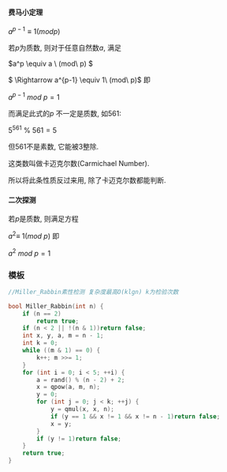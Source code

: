 #### 费马小定理

$a^{p-1}≡1(mod p)$

若$p$为质数, 则对于任意自然数$a$, 满足

$a^p \equiv a \ (mod\ p) $

$ \Rightarrow a^{p-1} \equiv 1\ (mod\ p)$ 即

$a^{p-1}\ mod\ p =1$ 

而满足此式的$p$ 不一定是质数, 如561:

$5^{561}\ \%\ 561 = 5$

但561不是素数, 它能被3整除.

这类数叫做卡迈克尔数(Carmichael Number).

所以将此条性质反过来用, 除了卡迈克尔数都能判断.

#### 二次探测

若$p$是质数, 则满足方程

$a^2 \equiv \ 1 (mod\ p)$ 即

$a^2\ mod\ p = 1$ 



### 模板

```c++
//Miller_Rabbin素性检测 复杂度最高O(klgn) k为检验次数

bool Miller_Rabbin(int n) {
    if (n == 2)
        return true;
    if (n < 2 || !(n & 1))return false;
    int x, y, a, m = n - 1;
    int k = 0;
    while ((m & 1) == 0) {
        k++; m >>= 1;
    }
    for (int i = 0; i < 5; ++i) {
        a = rand() % (n - 2) + 2;
        x = qpow(a, m, n);
        y = 0;
        for (int j = 0; j < k; ++j) {
            y = qmul(x, x, n);
            if (y == 1 && x != 1 && x != n - 1)return false;
            x = y;
        }
        if (y != 1)return false;
    }
    return true;
}
```

